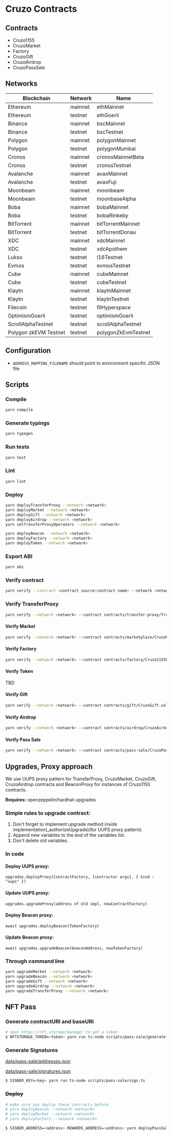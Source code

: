 # Cruzo Contracts

## Contracts

- Cruzo1155
- CruzoMarket
- Factory
- CruzoGift
- CruzoAirdrop
- CruzoPassSale

## Networks

| Blockchain            | Network | Name                |
| --------------------- | ------- | ------------------- |
| Ethereum              | mainnet | ethMainnet          |
| Ethereum              | testnet | ethGoerli           |
| Binance               | mainnet | bscMainnet          |
| Binance               | testnet | bscTestnet          |
| Polygon               | mainnet | polygonMainnet      |
| Polygon               | testnet | polygonMumbai       |
| Cronos                | mainnet | cronosMainnetBeta   |
| Cronos                | testnet | cronosTestnet       |
| Avalanche             | mainnet | avaxMainnet         |
| Avalanche             | testnet | avaxFuji            |
| Moonbeam              | mainnet | moonbeam            |
| Moonbeam              | testnet | moonbaseAlpha       |
| Boba                  | mainnet | bobaMainnet         |
| Boba                  | testnet | bobaRinkeby         |
| BitTorrent            | mainnet | bitTorrentMainnet   |
| BitTorrent            | testnet | bitTorrentDonau     |
| XDC                   | mainnet | xdcMainnet          |
| XDC                   | testnet | xdcApothem          |
| Lukso                 | testnet | l16Testnet          |
| Evmos                 | testnet | evmosTestnet        |
| Cube                  | mainnet | cubeMainnet         |
| Cube                  | testnet | cubeTestnet         |
| Klaytn                | mainnet | klaytnMainnet       |
| Klaytn                | testnet | klaytnTestnet       |
| Filecoin              | testnet | filHyperspace       |
| OptimismGoerli        | testnet | optimismGoerli      |
| ScrollAlphaTestnet    | testnet | scrollAlphaTestnet  |
| Polygon zkEVM Testnet | testnet | polygonZkEvmTestnet |

## Configuration

- `ADDRESS_MAPPING_FILENAME` should point to environment specific JSON file

## Scripts

### Compile

```sh
yarn compile
```

### Generate typings

```sh
yarn typegen
```

### Run tests

```sh
yarn test
```

### Lint

```sh
yarn lint
```

### Deploy

```sh
yarn deployTransferProxy --network <network>
yarn deployMarket --network <network>
yarn deployGift --network <network>
yarn deployAirdrop --network <network>
yarn setTransferProxyOperators --network <network>

yarn deployBeacon --network <network>
yarn deployFactory --network <network>
yarn deployToken --network <network>
```

### Export ABI

```sh
yarn abi
```

### Verify contract

```sh
yarn verify --contract <contract source:contract name> --network <network> <contract> [<arg1> <arg2> ...]
```

### Verify TransferProxy

```sh
yarn verify --network <network> --contract contracts/transfer-proxy/TransferProxy.sol:TransferProxy <address>
```

#### Verify Market

```sh
yarn verify --network <network> --contract contracts/marketplace/CruzoMarket.sol:CruzoMarket <address>
```

#### Verify Factory

```sh
yarn verify --network <network> --contract contracts/factory/Cruzo1155Factory.sol:Cruzo1155Factory <address> <beaconAddress> <transferProxyAddress>
```

#### Verify Token

TBD

#### Verify Gift

```sh
yarn verify --network <network> --contract contracts/gift/CruzoGift.sol:CruzoGift <address>
```

#### Verify Airdrop

```sh
yarn verify --network <network> --contract contracts/airdrop/CruzoAirdrop.sol:CruzoAirdrop <address>
```

#### Verify Pass Sale

```sh
yarn verify --network <network> --contract contracts/pass-sale/CruzoPassSale.sol:CruzoPassSale --constructor-args data/pass-sale/verify-args.js <address>
```

## Upgrades, Proxy approach

We use UUPS proxy pattern for TransferProxy, CruzoMarket, CruzoGift, CruzoAirdrop contracts and BeaconProxy for instances of Cruzo1155 contracts.

**Requires:** openzeppelin/hardhat-upgrades

### Simple rules to upgrade contract:

1. Don't forget to implement upgrade method inside implementation(\_authorizeUpgrade)(for UUPS proxy pattern).
2. Append new variables to the end of the variables list.
3. Don't delete old variables.

### In code

#### Deploy UUPS proxy:

`upgrades.deployProxy(ContractFactory, [contructor args], { kind : "uups" })`

#### Update UUPS proxy:

`upgrades.upgradeProxy(address of old impl, newContractFactory)`

#### Deploy Beacon proxy:

`await upgrades.deployBeacon(TokenFactory)`

#### Update Beacon proxy:

`await upgrades.upgradeBeacon(beaconAddress, newTokenFactory)`

### Through command line

```sh
yarn upgradeMarket --network <network>
yarn upgradeBeacon --network <network>
yarn upgradeGift --network <network>
yarn upgradeAirdrop --network <network>
yarn upgradeTransferProxy --network <network>
```

## NFT Pass

### Generate contractURI and baseURI

```sh
# open https://nft.storage/manage/ to get a token
$ NFTSTORAGE_TOKEN=<token> yarn run ts-node scripts/pass-sale/generate-uris.ts
```

### Generate Signatures

[data/pass-sale/addresses.json](data/pass-sale/addresses.json)

[data/pass-sale/signatures.json](data/pass-sale/signatures.json)

```sh
$ SIGNER_KEY=<key> yarn run ts-node scripts/pass-sale/sign.ts
```

### ~~Deploy~~

```sh
# make sure you deploy these contracts before
# yarn deployBeacon --network <network>
# yarn deployMarket --network <network>
# yarn deployFactory --network <network>

$ SIGNER_ADDRESS=<address> REWARDS_ADDRESS=<address> yarn deployPassSale --network <network>
```
